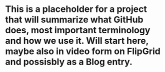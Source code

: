 # This is a placeholder for a project that will summarize what GitHub does, most important terminology and how we use it. Will start here, maybe also in video form on FlipGrid and possisbly as a Blog entry.

